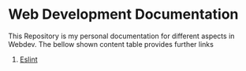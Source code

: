 # Web Development Documentation

This Repository is my personal documentation for different aspects in Webdev. The bellow shown content table provides further links

1. [Eslint](Eslint.md)
